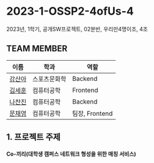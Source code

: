 # 2023-1-OSSP2-4ofUs-4
2023년, 1학기, 공개SW프로젝트, 02분반, 우리만4명이조, 4조

## TEAM MEMBER
|이름|학과|역할|
|----|---|---|
|[강산아](https://github.com/gsandoo)|스포츠문화학|Backend|
|[김세훈](https://github.com/khoon9)|컴퓨터공학|Frontend|
|[나찬진](https://github.com/ckswls56)|컴퓨터공학|Backend|
|[문채영](https://github.com/bbabbi)|컴퓨터공학|팀장, Frontend|

## 1. 프로젝트 주제
<div>
<h4> Co-끼리(대학생 캠퍼스 네트워크 형성을 위한 매칭 서비스)
</div>
